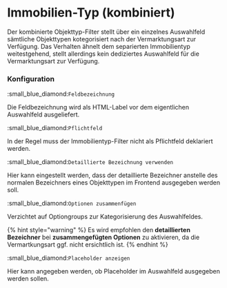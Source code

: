 # Immobilien-Typ (kombiniert)

Der kombinierte Objekttyp-Filter stellt über ein einzelnes Auswahlfeld sämtliche Objekttypen kotegorisiert nach der Vermarktungsart zur Verfügung. Das Verhalten ähnelt dem separierten Immobilientyp weitestgehend, stellt allerdings kein dediziertes Auswahlfeld für die Vermarktungsart zur Verfügung.

### Konfiguration

:small\_blue\_diamond:`Feldbezeichnung`

Die Feldbezeichnung wird als HTML-Label vor dem eigentlichen Auswahlfeld ausgeliefert.

:small\_blue\_diamond:`Pflichtfeld`

In der Regel muss der Immobilientyp-Filter nicht als Pflichtfeld deklariert werden.

:small\_blue\_diamond:`Detaillierte Bezeichnung verwenden`

Hier kann eingestellt werden, dass der detaillierte Bezeichner anstelle des normalen Bezeichners eines Objekttypen im Frontend ausgegeben werden soll.

:small\_blue\_diamond:`Optionen zusammenfügen`

Verzichtet auf Optiongroups zur Kategorisierung des Auswahlfeldes.

{% hint style="warning" %}
Es wird empfohlen den **detaillierten Bezeichner** bei **zusammengefügten Optionen** zu aktivieren, da die Vermartkungsart ggf. nicht ersichtlich ist.
{% endhint %}

:small\_blue\_diamond:`Placeholder anzeigen`

Hier kann angegeben werden, ob Placeholder im Auswahlfeld ausgegeben werden sollen.&#x20;

&#x20;
